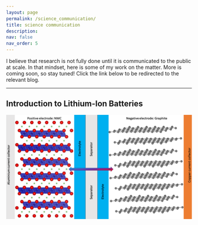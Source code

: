 ```yaml
---
layout: page
permalink: /science_communication/
title: science communication
description:
nav: false
nav_order: 5
---
```


I believe that research is not fully done until it is communicated to the public at scale. In that mindset, here is some of my work on the matter. More is coming soon, so stay tuned! Click the link below to be redirected to the relevant blog.

---

## Introduction to Lithium-Ion Batteries

<a href="https://shagunsworld.notion.site/Introduction-to-Lithium-Ion-Batteries-94bdc6bbc05b4df899780d4c4683540c">
  <img src="https://raw.githubusercontent.com/robygauthier/robygauthier.github.io/master/assets/img/li-ion_battery.png" width="600" />
</a>
